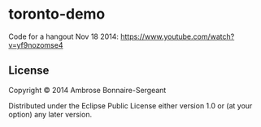 # toronto-demo

Code for a hangout Nov 18 2014: https://www.youtube.com/watch?v=yf9nozomse4

## License

Copyright © 2014 Ambrose Bonnaire-Sergeant

Distributed under the Eclipse Public License either version 1.0 or (at
your option) any later version.
